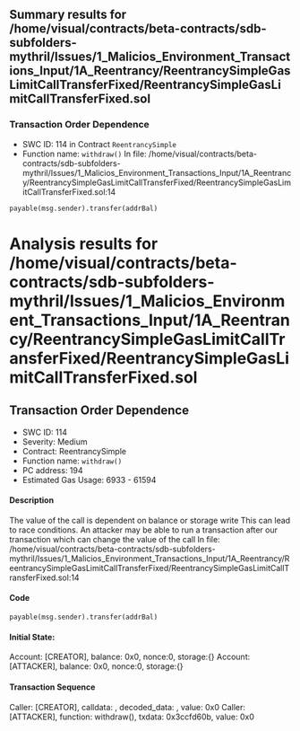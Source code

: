 ## Summary results for /home/visual/contracts/beta-contracts/sdb-subfolders-mythril/Issues/1_Malicios_Environment_Transactions_Input/1A_Reentrancy/ReentrancySimpleGasLimitCallTransferFixed/ReentrancySimpleGasLimitCallTransferFixed.sol
### Transaction Order Dependence
- SWC ID: 114 in Contract `ReentrancySimple`
- Function name: `withdraw()`
In file: /home/visual/contracts/beta-contracts/sdb-subfolders-mythril/Issues/1_Malicios_Environment_Transactions_Input/1A_Reentrancy/ReentrancySimpleGasLimitCallTransferFixed/ReentrancySimpleGasLimitCallTransferFixed.sol:14
```
payable(msg.sender).transfer(addrBal)
```
# Analysis results for /home/visual/contracts/beta-contracts/sdb-subfolders-mythril/Issues/1_Malicios_Environment_Transactions_Input/1A_Reentrancy/ReentrancySimpleGasLimitCallTransferFixed/ReentrancySimpleGasLimitCallTransferFixed.sol

## Transaction Order Dependence
- SWC ID: 114
- Severity: Medium
- Contract: ReentrancySimple
- Function name: `withdraw()`
- PC address: 194
- Estimated Gas Usage: 6933 - 61594

#### Description

The value of the call is dependent on balance or storage write
This can lead to race conditions. An attacker may be able to run a transaction after our transaction which can change the value of the call
In file: /home/visual/contracts/beta-contracts/sdb-subfolders-mythril/Issues/1_Malicios_Environment_Transactions_Input/1A_Reentrancy/ReentrancySimpleGasLimitCallTransferFixed/ReentrancySimpleGasLimitCallTransferFixed.sol:14

#### Code

```
payable(msg.sender).transfer(addrBal)
```

#### Initial State:

Account: [CREATOR], balance: 0x0, nonce:0, storage:{}
Account: [ATTACKER], balance: 0x0, nonce:0, storage:{}

#### Transaction Sequence

Caller: [CREATOR], calldata: , decoded_data: , value: 0x0
Caller: [ATTACKER], function: withdraw(), txdata: 0x3ccfd60b, value: 0x0


